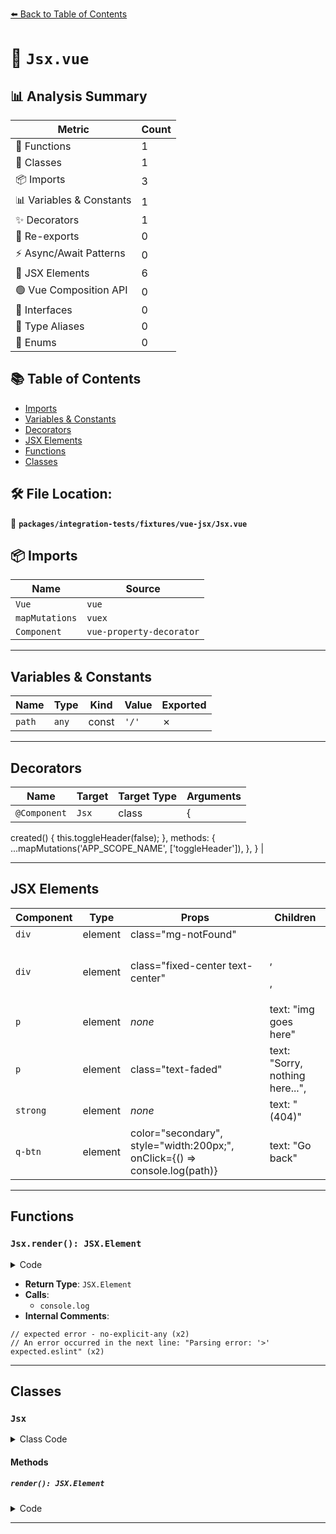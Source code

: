 [⬅️ Back to Table of Contents](../../../../index.md)

# 📄 `Jsx.vue`

## 📊 Analysis Summary

| Metric | Count |
|--------|-------|
| 🔧 Functions | 1 |
| 🧱 Classes | 1 |
| 📦 Imports | 3 |
| 📊 Variables & Constants | 1 |
| ✨ Decorators | 1 |
| 🔄 Re-exports | 0 |
| ⚡ Async/Await Patterns | 0 |
| 💠 JSX Elements | 6 |
| 🟢 Vue Composition API | 0 |
| 📐 Interfaces | 0 |
| 📑 Type Aliases | 0 |
| 🎯 Enums | 0 |

## 📚 Table of Contents

- [Imports](#imports)
- [Variables & Constants](#variables-constants)
- [Decorators](#decorators)
- [JSX Elements](#jsx-elements)
- [Functions](#functions)
- [Classes](#classes)

## 🛠️ File Location:
📂 **`packages/integration-tests/fixtures/vue-jsx/Jsx.vue`**

## 📦 Imports

| Name | Source |
|------|--------|
| `Vue` | `vue` |
| `mapMutations` | `vuex` |
| `Component` | `vue-property-decorator` |


---

## Variables & Constants

| Name | Type | Kind | Value | Exported |
|------|------|------|-------|----------|
| `path` | `any` | const | `'/'` | ✗ |


---

## Decorators

| Name | Target | Target Type | Arguments |
|------|--------|-------------|----------|
| `@Component` | `Jsx` | class | {
  created() {
    this.toggleHeader(false);
  },
  methods: {
    ...mapMutations('APP_SCOPE_NAME', ['toggleHeader']),
  },
} |


---

## JSX Elements

| Component | Type | Props | Children |
|-----------|------|-------|----------|
| `div` | element | class="mg-notFound" | <div> |
| `div` | element | class="fixed-center text-center" | <p>, <p>, <q-btn> |
| `p` | element | *none* | text: "img goes here" |
| `p` | element | class="text-faded" | text: "Sorry, nothing here...", <strong> |
| `strong` | element | *none* | text: "(404)" |
| `q-btn` | element | color="secondary", style="width:200px;", onClick={() => console.log(path)} | text: "Go back" |


---

## Functions

### `Jsx.render(): JSX.Element`

<details><summary>Code</summary>

```ts
render(): JSX.Element {
    // expected error - no-explicit-any
    const path: any = '/';
    return (
      // An error occurred in the next line: "Parsing error: '>' expected.eslint"
      <div class="mg-notFound">
        <div class="fixed-center text-center">
          <p>img goes here</p>
          <p class="text-faded">
            Sorry, nothing here...<strong>(404)</strong>
          </p>
          <q-btn
            color="secondary"
            style="width:200px;"
            onClick={() => console.log(path)}
          >
            Go back
          </q-btn>
        </div>
      </div>
    );
  }
```
</details>

- **Return Type**: `JSX.Element`
- **Calls**:
  - `console.log`
- **Internal Comments**:
```
// expected error - no-explicit-any (x2)
// An error occurred in the next line: "Parsing error: '>' expected.eslint" (x2)
```


---

## Classes

### `Jsx`

<details><summary>Class Code</summary>

```ts
@Component({
  created() {
    this.toggleHeader(false);
  },
  methods: {
    ...mapMutations('APP_SCOPE_NAME', ['toggleHeader']),
  },
})
export default class Jsx extends Vue {
  render(): JSX.Element {
    // expected error - no-explicit-any
    const path: any = '/';
    return (
      // An error occurred in the next line: "Parsing error: '>' expected.eslint"
      <div class="mg-notFound">
        <div class="fixed-center text-center">
          <p>img goes here</p>
          <p class="text-faded">
            Sorry, nothing here...<strong>(404)</strong>
          </p>
          <q-btn
            color="secondary"
            style="width:200px;"
            onClick={() => console.log(path)}
          >
            Go back
          </q-btn>
        </div>
      </div>
    );
  }
}
```
</details>

#### Methods

##### `render(): JSX.Element`

<details><summary>Code</summary>

```ts
render(): JSX.Element {
    // expected error - no-explicit-any
    const path: any = '/';
    return (
      // An error occurred in the next line: "Parsing error: '>' expected.eslint"
      <div class="mg-notFound">
        <div class="fixed-center text-center">
          <p>img goes here</p>
          <p class="text-faded">
            Sorry, nothing here...<strong>(404)</strong>
          </p>
          <q-btn
            color="secondary"
            style="width:200px;"
            onClick={() => console.log(path)}
          >
            Go back
          </q-btn>
        </div>
      </div>
    );
  }
```
</details>


---